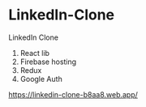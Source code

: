 # LinkedIn-Clone
LinkedIn Clone

1) React lib
2) Firebase hosting
3) Redux
4) Google Auth

https://linkedin-clone-b8aa8.web.app/
